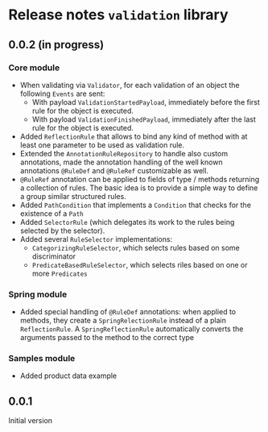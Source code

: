 # Release notes `validation` library

## 0.0.2 (in progress)

### Core module

- When validating via `Validator`, for each validation of an object the following `Events` are sent:
  - With payload `ValidationStartedPayload`, immediately before the first rule for the object is executed.
  - With payload `ValidationFinishedPayload`, immediately after the last rule for the object is executed.
- Added `ReflectionRule` that allows to bind any kind of method with at least one parameter to be used as
  validation rule. 
- Extended the `AnnotationRuleRepository` to handle also custom annotations, made the annotation handling of
  the well known annotations `@RuleDef` and `@RuleRef` customizable as well.
- `@RuleRef` annotation can be applied to fields of type / methods returning a collection of rules. The basic
  idea is to provide a simple way to define a group similar structured rules.
- Added `PathCondition` that implements a `Condition` that checks for the existence of a `Path`
- Added `SelectorRule` (which delegates its work to the rules being selected by the selector).
- Added several `RuleSelector` implementations:
  - `CategorizingRuleSelector`, which selects rules based on some discriminator
  - `PredicateBasedRuleSelector`, which selects riles based on one or more `Predicates`


### Spring module

- Added special handling of `@RuleDef` annotations: when applied to methods, they create a `SpringRelectionRule`
  instead of a plain `ReflectionRule`. A `SpringReflectionRule` automatically converts the arguments passed to 
  the method to the correct type 

### Samples module

- Added product data example


## 0.0.1

Initial version